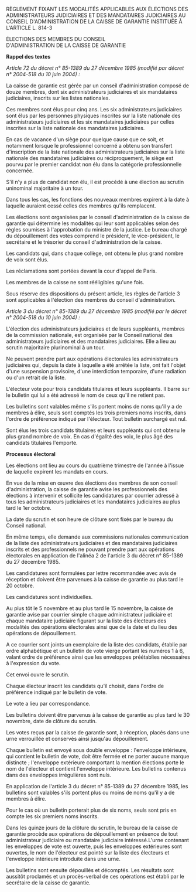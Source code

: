 RÈGLEMENT FIXANT LES MODALITÉS APPLICABLES AUX ÉLECTIONS DES ADMINISTRATEURS JUDICIAIRES ET DES MANDATAIRES JUDICIAIRES AU CONSEIL D'ADMINISTRATION DE LA CAISSE DE GARANTIE INSTITUÉE À L'ARTICLE L. 814-3

ÉLECTIONS DES MEMBRES DU CONSEIL\
D'ADMINISTRATION DE LA CAISSE DE GARANTIE

**Rappel des textes**

*Article 72 du décret n° 85-1389 du 27 décembre 1985 (modifié par décret n° 2004-518 du 10 juin 2004) :*

La caisse de garantie est gérée par un conseil d'administration composé de douze membres, dont six administrateurs judiciaires et six mandataires judiciaires, inscrits sur les listes nationales.

Ces membres sont élus pour cinq ans. Les six administrateurs judiciaires sont élus par les personnes physiques inscrites sur la liste nationale des administrateurs judiciaires et les six mandataires judiciaires par celles inscrites sur la liste nationale des mandataires judiciaires.

En cas de vacance d'un siège pour quelque cause que ce soit, et notamment lorsque le professionnel concerné a obtenu son transfert d'inscription de la liste nationale des administrateurs judiciaires sur la liste nationale des mandataires judiciaires ou réciproquement, le siège est pourvu par le premier candidat non élu dans la catégorie professionnelle concernée.

S'il n'y a plus de candidat non élu, il est procédé à une élection au scrutin uninominal majoritaire à un tour.

Dans tous les cas, les fonctions des nouveaux membres expirent à la date à laquelle auraient cessé celles des membres qu'ils remplacent.

Les élections sont organisées par le conseil d'administration de la caisse de garantie qui détermine les modalités qui leur sont applicables selon des règles soumises à l'approbation du ministre de la justice. Le bureau chargé du dépouillement des votes comprend le président, le vice-président, le secrétaire et le trésorier du conseil d'administration de la caisse.

Les candidats qui, dans chaque collège, ont obtenu le plus grand nombre de voix sont élus.

Les réclamations sont portées devant la cour d'appel de Paris.

Les membres de la caisse ne sont rééligibles qu'une fois.

Sous réserve des dispositions du présent article, les règles de l'article 3 sont applicables à l'élection des membres du conseil d'administration.

*Article 3 du décret n° 85-1389 du 27 décembre 1985 (modifié par le décret n° 2004-518 du 10 juin 2004) :*

L'élection des administrateurs judiciaires et de leurs suppléants, membres de la commission nationale, est organisée par le Conseil national des administrateurs judiciaires et des mandataires judiciaires. Elle a lieu au scrutin majoritaire plurinominal à un tour.

Ne peuvent prendre part aux opérations électorales les administrateurs judiciaires qui, depuis la date à laquelle a été arrêtée la liste, ont fait l'objet d'une suspension provisoire, d'une interdiction temporaire, d'une radiation ou d'un retrait de la liste.

L'électeur vote pour trois candidats titulaires et leurs suppléants. Il barre sur le bulletin qui lui a été adressé le nom de ceux qu'il ne retient pas.

Les bulletins sont valables même s'ils portent moins de noms qu'il y a de membres à élire, seuls sont comptés les trois premiers noms inscrits, dans l'ordre de préférence indiqué par l'électeur. Tout bulletin surchargé est nul.

Sont élus les trois candidats titulaires et leurs suppléants qui ont obtenu le plus grand nombre de voix. En cas d'égalité des voix, le plus âgé des candidats titulaires l'emporte.

**Processus électoral**

Les élections ont lieu au cours du quatrième trimestre de l'année à l'issue de laquelle expirent les mandats en cours.

En vue de la mise en œuvre des élections des membres de son conseil d'administration, la caisse de garantie avise les professionnels des élections à intervenir et sollicite les candidatures par courrier adressé à tous les administrateurs judiciaires et les mandataires judiciaires au plus tard le 1er octobre.

La date du scrutin et son heure de clôture sont fixés par le bureau du Conseil national.

En même temps, elle demande aux commissions nationales communication de la liste des administrateurs judiciaires et des mandataires judiciaires inscrits et des professionnels ne pouvant prendre part aux opérations électorales en application de l'alinéa 2 de l'article 3 du décret n° 85-1389 du 27 décembre 1985.

Les candidatures sont formulées par lettre recommandée avec avis de réception et doivent être parvenues à la caisse de garantie au plus tard le 20 octobre.

Les candidatures sont individuelles.

Au plus tôt le 5 novembre et au plus tard le 15 novembre, la caisse de garantie avise par courrier simple chaque administrateur judiciaire et chaque mandataire judiciaire figurant sur la liste des électeurs des modalités des opérations électorales ainsi que de la date et du lieu des opérations de dépouillement.

A ce courrier sont joints un exemplaire de la liste des candidats, établie par ordre alphabétique et un bulletin de vote vierge portant les numéros 1 à 6, valant ordre de préférence ainsi que les enveloppes préétablies nécessaires à l'expression du vote.

Cet envoi ouvre le scrutin.

Chaque électeur inscrit les candidats qu'il choisit, dans l'ordre de préférence indiqué par le bulletin de vote.

Le vote a lieu par correspondance.

Les bulletins doivent être parvenus à la caisse de garantie au plus tard le 30 novembre, date de clôture du scrutin.

Les votes reçus par la caisse de garantie sont, à réception, placés dans une urne verrouillée et conservés ainsi jusqu'au dépouillement.

Chaque bulletin est envoyé sous double enveloppe : l'enveloppe intérieure, qui contient le bulletin de vote, doit être fermée et ne porter aucune marque distincte ; l'enveloppe extérieure comportant la mention élections porte le nom de l'électeur et contient l'enveloppe intérieure. Les bulletins contenus dans des enveloppes irrégulières sont nuls.

En application de l'article 3 du décret n° 85-1389 du 27 décembre 1985, les bulletins sont valables s'ils portent plus ou moins de noms qu'il y a de membres à élire.

Pour le cas où un bulletin porterait plus de six noms, seuls sont pris en compte les six premiers noms inscrits.

Dans les quinze jours de la clôture du scrutin, le bureau de la caisse de garantie procède aux opérations de dépouillement en présence de tout administrateur judiciaire ou mandataire judiciaire intéressé.L'urne contenant les enveloppes de vote est ouverte, puis les enveloppes extérieures sont ouvertes, le nom de l'électeur est pointé sur la liste des électeurs et l'enveloppe intérieure introduite dans une urne.

Les bulletins sont ensuite dépouillés et décomptés. Les résultats sont aussitôt proclamés et un procès-verbal de ces opérations est établi par le secrétaire de la caisse de garantie.
